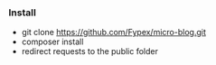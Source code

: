 ### Install
- git clone https://github.com/Fypex/micro-blog.git
- composer install
- redirect requests to the public folder

